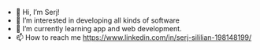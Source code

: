 - 👋 Hi, I’m Serj!
- 👀 I’m interested in developing all kinds of software
- 🌱 I’m currently learning app and web development.
- 📫 How to reach me https://www.linkedin.com/in/serj-sililian-198148199/

<!---
serj321/serj321 is a ✨ special ✨ repository because its `README.md` (this file) appears on your GitHub profile.
You can click the Preview link to take a look at your changes.
--->
